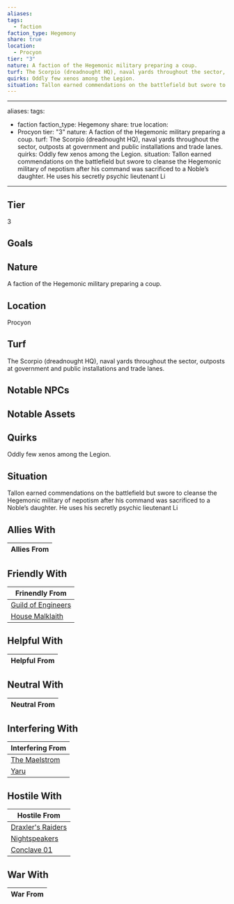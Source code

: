 ```yaml
---
aliases: 
tags:
  - faction
faction_type: Hegemony
share: true
location:
  - Procyon
tier: "3"
nature: A faction of the Hegemonic military preparing a coup.
turf: The Scorpio (dreadnought HQ), naval yards throughout the sector, outposts at government and public installations and trade lanes.
quirks: Oddly few xenos among the Legion.
situation: Tallon earned commendations on the battlefield but swore to cleanse the Hegemonic military of nepotism after his command was sacrificed to a Noble’s daughter. He uses his secretly psychic lieutenant Li
---
```

---
aliases:
tags:
  - faction
faction_type: Hegemony
share: true
location:
  - Procyon
tier: "3"
nature: A faction of the Hegemonic military preparing a coup.
turf: The Scorpio (dreadnought HQ), naval yards throughout the sector, outposts at government and public installations and trade lanes.
quirks: Oddly few xenos among the Legion.
situation: Tallon earned commendations on the battlefield but swore to cleanse the Hegemonic military of nepotism after his command was sacrificed to a Noble’s daughter. He uses his secretly psychic lieutenant Li
---

## Tier

3

## Goals



## Nature

A faction of the Hegemonic military preparing a coup.

## Location

Procyon

## Turf

The Scorpio (dreadnought HQ), naval yards throughout the sector, outposts at government and public installations and trade lanes.

## Notable NPCs



## Notable Assets



## Quirks

Oddly few xenos among the Legion.

## Situation

Tallon earned commendations on the battlefield but swore to cleanse the Hegemonic military of nepotism after his command was sacrificed to a Noble’s daughter. He uses his secretly psychic lieutenant Li

## Allies With



| Allies From |
| ----------- |


## Friendly With



| Frinendly From                                         |
| ------------------------------------------------------ |
| [Guild of Engineers](./Guild%20of%20Engineers.md) |
| [House Malklaith](./House%20Malklaith.md)       |


## Helpful With



| Helpful From |
| ------------ |


## Neutral With




| Neutral From |
| ------------ |



## Interfering With




| Interfering From                             |
| -------------------------------------------- |
| [The Maelstrom](./The%20Maelstrom.md) |
| [Yaru](./Yaru.md)                   |



## Hostile With




| Hostile From                                         |
| ---------------------------------------------------- |
| [Draxler's Raiders](./Draxler's%20Raiders.md) |
| [Nightspeakers](./Nightspeakers.md)         |
| [Conclave 01](./Conclave%2001.md)             |



## War With



| War From |
| -------- |

